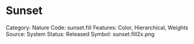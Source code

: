 # Sunset

Category: Nature
Code: sunset.fill
Features: Color, Hierarchical, Weights
Source: System
Status: Released
Symbol: sunset.fill2x.png